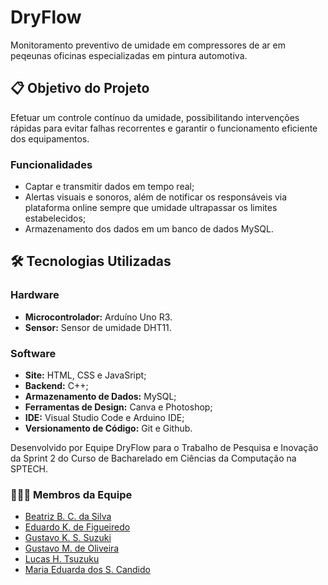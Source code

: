 # DryFlow

Monitoramento preventivo de umidade em compressores de ar em peqeunas oficinas especializadas em pintura automotiva.

## 📋 Objetivo do Projeto
Efetuar um controle contínuo da umidade, possibilitando intervenções rápidas para evitar falhas recorrentes e garantir o funcionamento eficiente dos equipamentos.

### Funcionalidades
- Captar e transmitir dados em tempo real;
- Alertas visuais e sonoros, além de notificar os responsáveis via plataforma online sempre que umidade ultrapassar os limites estabelecidos;
- Armazenamento dos dados em um banco de dados MySQL.
  
## 🛠️ Tecnologias Utilizadas

### Hardware
- **Microcontrolador:** Arduíno Uno R3.
- **Sensor:** Sensor de umidade DHT11.


### Software
- **Site:** HTML, CSS e JavaSript;
- **Backend:** C++;
- **Armazenamento de Dados:** MySQL;
- **Ferramentas de Design:** Canva e Photoshop;
- **IDE:** Visual Studio Code e Arduino IDE;
- **Versionamento de Código:** Git e Github.


Desenvolvido por Equipe DryFlow para o Trabalho de Pesquisa e Inovação da Sprint 2 do Curso de Bacharelado em Ciências da Computação na SPTECH.


### 👷👷‍♀️ Membros da Equipe

- [Beatriz B. C. da Silva](https://www.linkedin.com/in/beatrizbernardess)
- [Eduardo K. de Figueiredo](https://github.com/)
- [Gustavo K. S. Suzuki](https://github.com/)
- [Gustavo M. de Oliveira](http://www.linkedin.com/in/)
- [Lucas H. Tsuzuku](https://www.linkedin.com/in/)
- [Maria Eduarda dos S. Candido](https://www.linkedin.com/in/)
